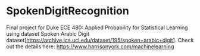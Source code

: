 # SpokenDigitRecognition
Final project for Duke ECE 480: Applied Probability for Statistical Learning using dataset Spoken Arabic Digit dataset[https://archive.ics.uci.edu/dataset/195/spoken+arabic+digit]. Check out the details here: https://www.harrisonyork.com/machinelearning
